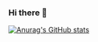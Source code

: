 ### Hi there 👋
[![Anurag's GitHub stats](https://github-readme-stats.vercel.app/api?username=Masterlover&count_private=true&hide=stars)](https://github.com/anuraghazra/github-readme-stats)

<!--
**MasterLover/Masterlover** is a ✨ _special_ ✨ repository because its `README.md` (this file) appears on your GitHub profile.

Here are some ideas to get you started:

- 🔭 I’m currently working on ...
- 🌱 I’m currently learning ...
- 👯 I’m looking to collaborate on ...
- 🤔 I’m looking for help with ...
- 💬 Ask me about ...
- 📫 How to reach me: ...
- 😄 Pronouns: ...
- ⚡ Fun fact: ...
-->
